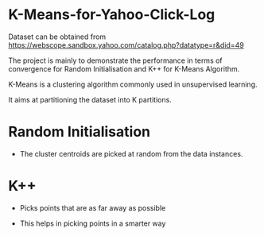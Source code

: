 # K-Means-for-Yahoo-Click-Log

Dataset can be obtained from https://webscope.sandbox.yahoo.com/catalog.php?datatype=r&did=49

The project is mainly to demonstrate the performance in terms of convergence for Random Initialisation and K++ for K-Means Algorithm.

K-Means is a clustering algorithm commonly used in unsupervised learning. 

It aims at partitioning the dataset into K partitions.  

# Random Initialisation 

- The cluster centroids are picked at random from the data instances.

# K++ 

- Picks points that are as far away as possible

- This helps in picking points in a smarter way
